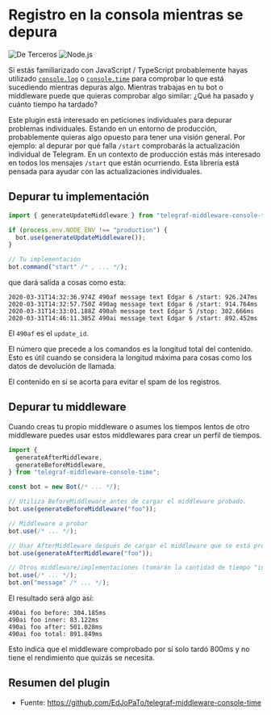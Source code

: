 # Registro en la consola mientras se depura

![De Terceros](/badges/third-party-es.svg) ![Node.js](/badges/nodejs.svg)

Si estás familiarizado con JavaScript / TypeScript probablemente hayas utilizado [`console.log`](https://developer.mozilla.org/en-US/docs/Web/API/Console/log) o [`console.time`](https://developer.mozilla.org/en-US/docs/Web/API/Console/time) para comprobar lo que está sucediendo mientras depuras algo.
Mientras trabajas en tu bot o middleware puede que quieras comprobar algo similar: ¿Qué ha pasado y cuánto tiempo ha tardado?

Este plugin está interesado en peticiones individuales para depurar problemas individuales.
Estando en un entorno de producción, probablemente quieras algo opuesto para tener una visión general.
Por ejemplo: al depurar por qué falla `/start` comprobarás la actualización individual de Telegram.
En un contexto de producción estás más interesado en todos los mensajes `/start` que están ocurriendo.
Esta librería está pensada para ayudar con las actualizaciones individuales.

## Depurar tu implementación

```ts
import { generateUpdateMiddleware } from "telegraf-middleware-console-time";

if (process.env.NODE_ENV !== "production") {
  bot.use(generateUpdateMiddleware());
}

// Tu implementación
bot.command("start" /* , ... */);
```

que dará salida a cosas como esta:

```plaintext
2020-03-31T14:32:36.974Z 490af message text Edgar 6 /start: 926.247ms
2020-03-31T14:32:57.750Z 490ag message text Edgar 6 /start: 914.764ms
2020-03-31T14:33:01.188Z 490ah message text Edgar 5 /stop: 302.666ms
2020-03-31T14:46:11.385Z 490ai message text Edgar 6 /start: 892.452ms
```

El `490af` es el `update_id`.

El número que precede a los comandos es la longitud total del contenido.
Esto es útil cuando se considera la longitud máxima para cosas como los datos de devolución de llamada.

El contenido en sí se acorta para evitar el spam de los registros.

## Depurar tu middleware

Cuando creas tu propio middleware o asumes los tiempos lentos de otro middleware puedes usar estos middlewares para crear un perfil de tiempos.

```ts
import {
  generateAfterMiddleware,
  generateBeforeMiddleware,
} from "telegraf-middleware-console-time";

const bot = new Bot(/* ... */);

// Utiliza BeforeMiddleware antes de cargar el middleware probado.
bot.use(generateBeforeMiddleware("foo"));

// Middleware a probar
bot.use(/* ... */);

// Usar AfterMiddleware después de cargar el middleware que se está probando (con la misma etiqueta).
bot.use(generateAfterMiddleware("foo"));

// Otros middleware/implementaciones (tomarán la cantidad de tiempo "interna" cuando se usen).
bot.use(/* ... */);
bot.on("message" /* ... */);
```

El resultado será algo así:

```plaintext
490ai foo before: 304.185ms
490ai foo inner: 83.122ms
490ai foo after: 501.028ms
490ai foo total: 891.849ms
```

Esto indica que el middleware comprobado por sí solo tardó 800ms y no tiene el rendimiento que quizás se necesita.

## Resumen del plugin

- Fuente: <https://github.com/EdJoPaTo/telegraf-middleware-console-time>

